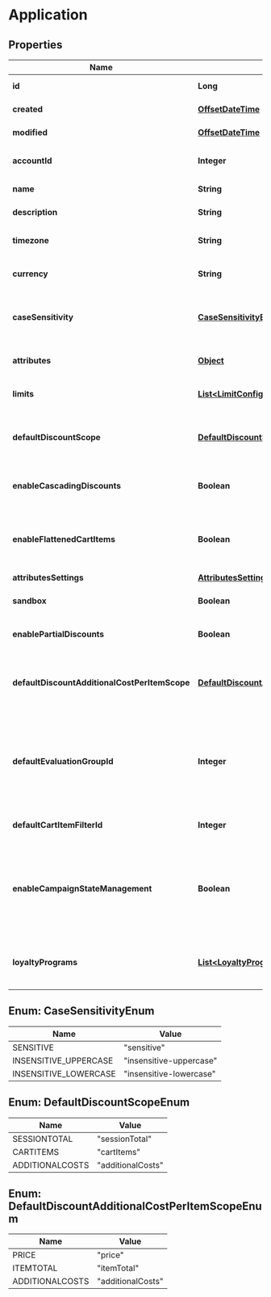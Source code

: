 

# Application

## Properties

Name | Type | Description | Notes
------------ | ------------- | ------------- | -------------
**id** | **Long** | Internal ID of this entity. | 
**created** | [**OffsetDateTime**](OffsetDateTime.md) | The time this entity was created. | 
**modified** | [**OffsetDateTime**](OffsetDateTime.md) | The time this entity was last modified. | 
**accountId** | **Integer** | The ID of the account that owns this entity. | 
**name** | **String** | The name of this application. | 
**description** | **String** | A longer description of the application. |  [optional]
**timezone** | **String** | A string containing an IANA timezone descriptor. | 
**currency** | **String** | The default currency for new customer sessions. | 
**caseSensitivity** | [**CaseSensitivityEnum**](#CaseSensitivityEnum) | The case sensitivity behavior to check coupon codes in the campaigns of this Application. |  [optional]
**attributes** | [**Object**](.md) | Arbitrary properties associated with this campaign. |  [optional]
**limits** | [**List&lt;LimitConfig&gt;**](LimitConfig.md) | Default limits for campaigns created in this application. |  [optional]
**defaultDiscountScope** | [**DefaultDiscountScopeEnum**](#DefaultDiscountScopeEnum) | The default scope to apply &#x60;setDiscount&#x60; effects on if no scope was provided with the effect.  |  [optional]
**enableCascadingDiscounts** | **Boolean** | Indicates if discounts should cascade for this Application. |  [optional]
**enableFlattenedCartItems** | **Boolean** | Indicates if cart items of quantity larger than one should be separated into different items of quantity one.  |  [optional]
**attributesSettings** | [**AttributesSettings**](AttributesSettings.md) |  |  [optional]
**sandbox** | **Boolean** | Indicates if this is a live or sandbox Application. |  [optional]
**enablePartialDiscounts** | **Boolean** | Indicates if this Application supports partial discounts. |  [optional]
**defaultDiscountAdditionalCostPerItemScope** | [**DefaultDiscountAdditionalCostPerItemScopeEnum**](#DefaultDiscountAdditionalCostPerItemScopeEnum) | The default scope to apply &#x60;setDiscountPerItem&#x60; effects on if no scope was provided with the effect.  |  [optional]
**defaultEvaluationGroupId** | **Integer** | The ID of the default campaign evaluation group to which new campaigns will be added unless a different group is selected when creating the campaign. |  [optional]
**defaultCartItemFilterId** | **Integer** | The ID of the default Cart-Item-Filter for this application. |  [optional]
**enableCampaignStateManagement** | **Boolean** | Indicates whether the campaign staging and revisions feature is enabled for the Application.  **Important:** After this feature is enabled, it cannot be disabled.  |  [optional]
**loyaltyPrograms** | [**List&lt;LoyaltyProgram&gt;**](LoyaltyProgram.md) | An array containing all the loyalty programs to which this application is subscribed. | 



## Enum: CaseSensitivityEnum

Name | Value
---- | -----
SENSITIVE | &quot;sensitive&quot;
INSENSITIVE_UPPERCASE | &quot;insensitive-uppercase&quot;
INSENSITIVE_LOWERCASE | &quot;insensitive-lowercase&quot;



## Enum: DefaultDiscountScopeEnum

Name | Value
---- | -----
SESSIONTOTAL | &quot;sessionTotal&quot;
CARTITEMS | &quot;cartItems&quot;
ADDITIONALCOSTS | &quot;additionalCosts&quot;



## Enum: DefaultDiscountAdditionalCostPerItemScopeEnum

Name | Value
---- | -----
PRICE | &quot;price&quot;
ITEMTOTAL | &quot;itemTotal&quot;
ADDITIONALCOSTS | &quot;additionalCosts&quot;



